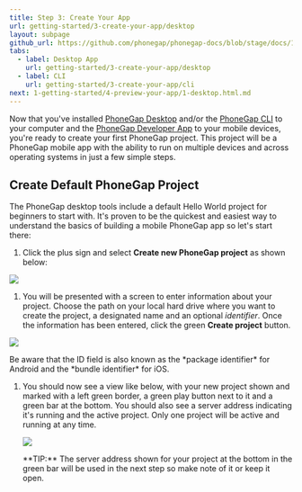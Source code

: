 ```yaml
---
title: Step 3: Create Your App
url: getting-started/3-create-your-app/desktop
layout: subpage
github_url: https://github.com/phonegap/phonegap-docs/blob/stage/docs/1-getting-started/3-create-your-app/1-desktop.html.md
tabs:
  - label: Desktop App
    url: getting-started/3-create-your-app/desktop
  - label: CLI
    url: getting-started/3-create-your-app/cli
next: 1-getting-started/4-preview-your-app/1-desktop.html.md
---
```


Now that you've installed [PhoneGap Desktop](/getting-started/1-install-phonegap/desktop) and/or the [PhoneGap CLI](/getting-started/1-install-phonegap/cli) to your computer and the [PhoneGap Developer App](/getting-started/2-install-mobile-app) to your mobile devices, you're ready to create your first PhoneGap project. This project will be a PhoneGap mobile app with the ability to run on multiple devices and across operating systems
in just a few simple steps.

## Create Default PhoneGap Project

The PhoneGap desktop tools include a default Hello World project for beginners to start with. It's proven to be the quickest and easiest way to understand the basics of building a mobile PhoneGap app so let's start there:

1. Click the plus sign and select **Create new PhoneGap project** as shown below:

  ![](/images/desktop-app-plus.png)

1. You will be presented with a screen to enter information about your project. Choose the path on your local hard drive where you want to create the project, a designated name and an optional *identifier*. Once the information has been entered, click the green **Create project** button.

  ![](/images/desktop-app-create-info.png)

  <div class="alert--warning">Be aware that the ID field is also known as the *package identifier* for Android and the *bundle identifier* for iOS.</div>

1. You should now see a view like below, with your new project shown and marked with a left green border, a green play button next to it and a green bar at the bottom. You should also see a server address indicating it's running and the active project. Only one project will be active and running at any time.

   ![](/images/desktop-app-create.png)

   <div class="alert--tip">**TIP:** The server address shown for your project at the bottom in the green bar will be used in the next step so make note of it or keep it open. </div>
